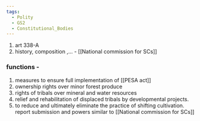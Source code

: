 ```yaml
---
tags:
  - Polity
  - GS2
  - Constitutional_Bodies
---
```

1. art 338-A
2. history, composition ,... - [[National commission for SCs]]
### functions - 
1. measures to ensure full implementation of [[PESA act]]
2. ownership rights over minor forest produce
3. rights of tribals over mineral and water resources
4. relief and rehabilitation of displaced tribals by developmental projects.
5. to reduce and ultimately eliminate the practice of shifting cultivation.
report submission and powers similar to [[National commission for SCs]]
